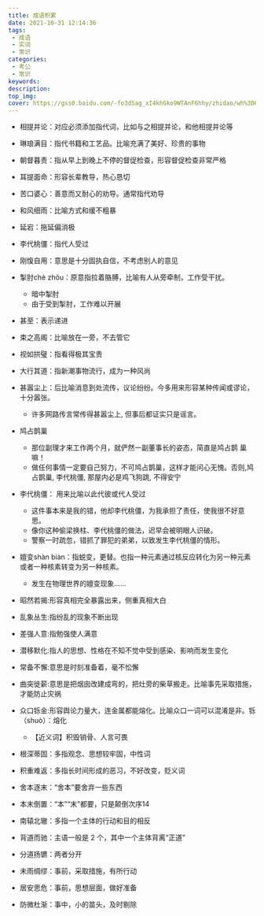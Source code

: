 ```yaml
---
title: 成语积累
date: 2021-10-31 12:14:36
tags:
 - 成语
 - 实词
 - 常识
categories:
 - 考公
 - 常识
keywords:
description:
top_img:
cover: https://gss0.baidu.com/-fo3dSag_xI4khGko9WTAnF6hhy/zhidao/wh%3D600%2C800/sign=bdf4ac42500fd9f9a0425d6f151df812/b151f8198618367a8cb8fce32f738bd4b31ce5df.jpg
---
```


* 相提并论：对应必须添加指代词，比如与之相提并论，和他相提并论等

* 琳琅满目：指代书籍和工艺品。比喻充满了美好、珍贵的事物

* 朝督暮责：指从早上到晚上不停的督促检查，形容督促检查非常严格

* 耳提面命：形容长辈教导，热心恳切

* 苦口婆心：善意而又耐心的劝导。通常指代劝导

* 和风细雨：比喻方式和缓不粗暴

* 延宕：拖延偏消极

* 李代桃僵：指代人受过

* 刚愎自用：意思是十分固执自信，不考虑别人的意见

* 掣肘chè zhǒu：原意指拉着胳膊，比喻有人从旁牵制，工作受干扰。
  - 暗中掣肘
  - 由于受到掣肘，工作难以开展
  	
* 甚至：表示递进

* 束之高阁：比喻放在一旁，不去管它

* 视如拱璧：指看得极其宝贵

* 大行其道：指新潮事物流行，成为一种风尚

* 甚嚣尘上：后比喻消息到处流传，议论纷纷。今多用来形容某种传闻或谬论，十分嚣张。
  - 许多网路传言常传得甚嚣尘上, 但事后都证实只是谣言。
	
* 鸠占鹊巢
  - 那位副理才来工作两个月，就俨然一副董事长的姿态，简直是鸠占鹊 巢嘛！
  -	做任何事情一定要自己努力，不可鸠占鹊巢，这样才能问心无愧。否则,鸠占鹊巢, 李代桃僵, 那屋内必是鸡飞狗跳, 不得安宁  
	
* 李代桃僵： 用来比喻以此代彼或代人受过
  - 这件事本来是我的错，他却李代桃僵，为我承担了责任，使我很不好意思。
  - 像你这种偷梁换柱、李代桃僵的做法，迟早会被明眼人识破。
  - 警察一时疏忽，错抓了罪犯的弟弟，以致发生李代桃僵的情形。
 	
* 嬗变shàn biàn：指蜕变，更替。也指一种元素通过核反应转化为另一种元素或者一种核素转变为另一种核素。
  - 发生在物理世界的嬗变现象……
	
* 昭然若揭:形容真相完全暴露出来，侧重真相大白
 
* 乱象丛生:指纷乱的现象不断出现
 
* 差强人意:指勉强使人满意
 
* 潜移默化:指人的思想、性格在不知不觉中受到感染、影响而发生变化
 
* 常备不懈:意思是时刻准备着，毫不忪懈
 
* 曲突徙薪:意思是把烟囱改建成弯的，把灶旁的柴草搬走。比喻事先采取措施，才能防止灾祸

* 众口铄金:形容舆论力量大，连金属都能熔化。比喻众口一词可以混淆是非。铄（shuò）：熔化
  - 【近义词】积毁销骨、人言可畏

* 根深蒂固：多指观念、思想较牢固，中性词 
 
* 积重难返：多指长时间形成的恶习，不好改变，贬义词 
 
* 舍本逐末：“舍本”要舍弃一些东西 
 
* 本末倒置：“本”“末”都要，只是颠倒次序14 
 
* 南辕北辙：多指一个主体的行动和目的相反 
 
* 背道而驰：主语一般是 2 个，其中一个主体背离“正道” 
 
* 分道扬镳：两者分开 
 
* 未雨绸缪：事前，采取措施，有所行动 
 
* 居安思危：事前，思想层面，做好准备 
 
* 防微杜渐：事中，小的苗头，及时剔除 
 